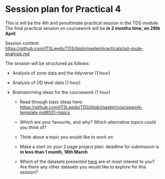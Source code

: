 
<!-- message to students, 2021-01-28 -->

# Session plan for Practical 4

This is will be the 4th and penultimate practical session in the TDS
module. The final practical session on coursework will be **in 2 months
time, on 28th April**.

Session content:
<https://github.com/ITSLeeds/TDS/blob/master/practicals/od-route-analysis.md>

The session will be structured as follows:

-   Analysis of zone data and the tidyverse (1 hour)

-   Analysis of OD level data (1 hour)

-   Brainstorming ideas for the coursework (1 hour)

    -   Read through topic ideas here:
        <https://github.com/ITSLeeds/TDS/blob/master/coursework-template.md#031-topics>

    -   Which are your favourite, and why? Which alternative topics
        could you think of?

    -   Think about a topic you would like to work on

    -   Make a start on your 2 page project plan: deadline for
        submission is **in less than 1 month, 18th March**

    -   Which of the datasets presented
        [here](https://github.com/ITSLeeds/TDS/blob/master/coursework-template.md#032-datasets)
        are of most interest to you? Are there any other datasets you
        would like to explore for this session?
